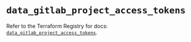 # `data_gitlab_project_access_tokens`

Refer to the Terraform Registry for docs: [`data_gitlab_project_access_tokens`](https://registry.terraform.io/providers/gitlabhq/gitlab/18.4.1/docs/data-sources/project_access_tokens).
